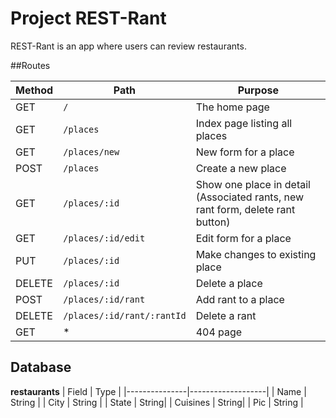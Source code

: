 # Project REST-Rant

REST-Rant is an app where users can review restaurants.

##Routes

|Method| Path| Purpose |
|--------|---------------------------|--------------------|
| GET | `/` | The home page |
| GET | `/places` | Index page listing all places |
| GET | `/places/new` | New form for a place |
| POST | `/places` | Create a new place |
| GET | `/places/:id` | Show one place in detail (Associated rants, new rant form, delete rant button) |
| GET | `/places/:id/edit` | Edit form for a place |
| PUT | `/places/:id` | Make changes to existing place |
| DELETE | `/places/:id` | Delete a place |
| POST | `/places/:id/rant` | Add rant to a place |
| DELETE | `/places/:id/rant/:rantId` | Delete a rant |
| GET | * | 404 page|

## Database

**restaurants**
| Field | Type |
|---------------|-------------------|
| Name | String |
| City | String |
| State | String|
| Cuisines | String|
| Pic | String |